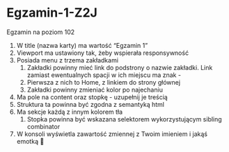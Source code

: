# Egzamin-1-Z2J

Egzamin na poziom 102

1.  W title (nazwa karty) ma wartość “Egzamin 1”
2.  Viewport ma ustawiony tak, żeby wspierała responsywność
3.  Posiada menu z trzema zakładkami
    1.  Zakładki powinny mieć link do podstrony o nazwie zakładki. Link zamiast ewentualnych spacji w ich miejscu ma znak -
    2.  Pierwsza z nich to Home, z linkiem do strony głównej
    3.  Zakładki powinny zmieniać kolor po najechaniu
4.  Ma pole na content oraz stopkę - uzupełnij je treścią
5.  Struktura ta powinna być zgodna z semantyką html
6.  Ma sekcje każdą z innym kolorem tła
    1.  Stopka powinna być wskazana selektorem wykorzystującym sibling combinator
7.  W konsoli wyświetla zawartość zmiennej z Twoim imieniem i jakąś emotką 🙂
